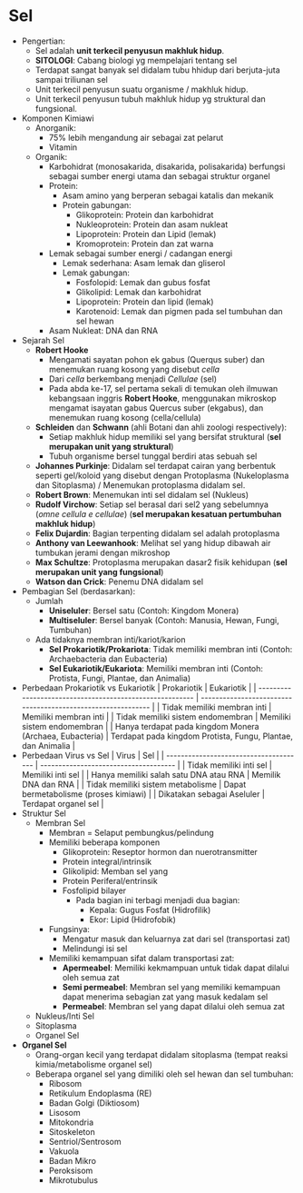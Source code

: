 # Sel

- Pengertian: 
    - Sel adalah **unit terkecil penyusun makhluk hidup**.
    - **SITOLOGI**: Cabang biologi yg mempelajari tentang sel
    - Terdapat sangat banyak sel didalam tubu hhidup dari berjuta-juta sampai triliunan sel
    - Unit terkecil penyusun suatu organisme / makhluk hidup.
    - Unit terkecil penyusun tubuh makhluk hidup yg struktural dan fungsional.
- Komponen Kimiawi
    - Anorganik:
        - 75% lebih mengandung air sebagai zat pelarut
        - Vitamin
    - Organik:
        - Karbohidrat (monosakarida, disakarida, polisakarida) berfungsi sebagai sumber energi utama dan sebagai struktur organel
        - Protein: 
            - Asam amino yang berperan sebagai katalis dan mekanik
            - Protein gabungan: 
                - Glikoprotein: Protein dan karbohidrat
                - Nukleoprotein: Protein dan asam nukleat
                - Lipoprotein: Protein dan Lipid (lemak)
                - Kromoprotein: Protein dan zat warna
        - Lemak sebagai sumber energi / cadangan energi
            - Lemak sederhana: Asam lemak dan gliserol 
            - Lemak gabungan: 
                - Fosfolopid: Lemak dan gubus fosfat
                - Glikolipid: Lemak dan karbohidrat
                - Lipoprotein: Protein dan lipid (lemak)
                - Karotenoid: Lemak dan pigmen pada sel tumbuhan dan sel hewan
        - Asam Nukleat: DNA dan RNA
- Sejarah Sel
    - **Robert Hooke**
        - Mengamati sayatan pohon ek gabus (Querqus suber) dan menemukan ruang kosong yang disebut *cella*
        - Dari *cella* berkembang menjadi *Cellulae* (sel)
        - Pada abda ke-17, sel pertama sekali di temukan oleh ilmuwan kebangsaan inggris **Robert Hooke**, menggunakan mikroskop mengamat isayatan gabus Quercus suber (ekgabus), dan menemukan ruang kosong (cella/cellula)
    - **Schleiden** dan **Schwann** (ahli Botani dan ahli zoologi respectively): 
        - Setiap makhluk hidup memiliki sel yang bersifat struktural (**sel merupakan unit yang struktural**)
        - Tubuh organisme bersel tunggal berdiri atas sebuah sel 
    - **Johannes Purkinje**: Didalam sel terdapat cairan yang berbentuk seperti gel/koloid yang disebut dengan Protoplasma (Nukeloplasma dan Sitoplasma) / Menemukan protoplasma didalam sel.
    - **Robert Brown**: Menemukan inti sel didalam sel (Nukleus)
    - **Rudolf Virchow**: Setiap sel berasal dari sel2 yang sebelumnya (*omne cellula e cellulae*) (**sel merupakan kesatuan pertumbuhan makhluk hidup**)
    - **Felix Dujardin**: Bagian terpenting didalam sel adalah protoplasma
    - **Anthony van Leewanhook**: Melihat sel yang hidup dibawah air tumbukan jerami dengan mikroshop
    - **Max Schultze**: Protoplasma merupakan dasar2 fisik kehidupan (**sel merupakan unit yang fungsional**)
    - **Watson dan Crick**: Penemu DNA didalam sel
- Pembagian Sel (berdasarkan):
    - Jumlah
        - **Uniseluler**: Bersel satu (Contoh: Kingdom Monera)
        - **Multiseluler**: Bersel banyak (Contoh: Manusia, Hewan, Fungi, Tumbuhan)
    - Ada tidaknya membran inti/kariot/karion
        - **Sel Prokariotik/Prokariota**: Tidak memiliki membran inti (Contoh: Archaebacteria dan Eubacteria)
        - **Sel Eukariotik/Eukariota**: Memiliki membran inti (Contoh: Protista, Fungi, Plantae, dan Animalia)
- Perbedaan Prokariotik vs Eukariotik
	| Prokariotik                                              | Eukariotik                                                   |
	| -------------------------------------------------------- | ------------------------------------------------------------ |
	| Tidak memiliki membran inti                              | Memiliki membran inti                                        |
	| Tidak memiliki sistem  endomembran                       | Memiliki sistem endomembran                                  |
	| Hanya terdapat pada kingdom Monera (Archaea, Eubacteria) | Terdapat pada kingdom Protista, Fungu, Plantae, dan Animalia |
- Perbedaan Virus vs Sel
    | Virus                                  | Sel                                   |
    | -------------------------------------- | ------------------------------------- |
    | Tidak memiliki inti sel                | Memiliki inti sel                     |
    | Hanya memiliki salah satu DNA atau RNA | Memilik DNA dan RNA                   |
    | Tidak memiliki sistem metabolisme      | Dapat bermetabolisme (proses kimiawi) |
    | Dikatakan sebagai Aseluler             | Terdapat organel sel                  |
- Struktur Sel
    - Membran Sel
        - Membran = Selaput pembungkus/pelindung
        - Memiliki beberapa komponen
            - Glikoprotein: Reseptor hormon dan nuerotransmitter
            - Protein integral/intrinsik
            - Glikolipid: Memban sel yang 
            - Protein Periferal/entrinsik
            - Fosfolipid bilayer
                - Pada bagian ini terbagi menjadi dua bagian:
                    - Kepala: Gugus Fosfat (Hidrofilik)
                    - Ekor: Lipid (Hidrofobik)
        - Fungsinya:
            - Mengatur masuk dan keluarnya zat dari sel (transportasi zat)
            - Melindungi isi sel
        - Memiliki kemampuan sifat dalam transportasi zat:
            - **Apermeabel**: Memiliki kekmampuan untuk tidak dapat dilalui oleh semua zat
            - **Semi permeabel**: Membran sel yang memiliki kemampuan dapat menerima sebagian zat yang masuk kedalam sel
            - **Permeabel**: Membran sel yang dapat dilalui oleh semua zat
    - Nukleus/Inti Sel
    - Sitoplasma
    - Organel Sel
- **Organel Sel**
    - Orang-organ kecil yang terdapat didalam sitoplasma (tempat reaksi kimia/metabolisme organel sel)
    - Beberapa organel sel yang dimiliki oleh sel hewan dan sel tumbuhan:
        - Ribosom
        - Retikulum Endoplasma (RE)
        - Badan Golgi (Diktiosom)
        - Lisosom
        - Mitokondria
        - Sitoskeleton
        - Sentriol/Sentrosom
        - Vakuola
        - Badan Mikro
        - Peroksisom
        - Mikrotubulus